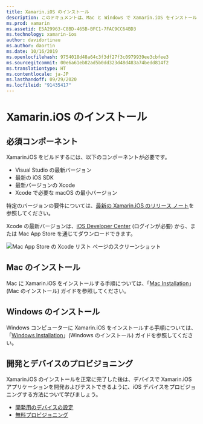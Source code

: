 ```yaml
---
title: Xamarin.iOS のインストール
description: このドキュメントは、Mac と Windows で Xamarin.iOS をインストールする方法とテストのためにデバイスをプロビジョニングする方法を記したガイドにリンクされています。
ms.prod: xamarin
ms.assetid: E5A29963-C8BD-465B-BFC1-7FAC9CC64BD3
ms.technology: xamarin-ios
author: davidortinau
ms.author: daortin
ms.date: 10/16/2019
ms.openlocfilehash: 9754018d48a64c3f3df27f3c0979939ee3cbfee3
ms.sourcegitcommit: 00e6a61eb82ad5b0dd323d48d483a74bedd814f2
ms.translationtype: HT
ms.contentlocale: ja-JP
ms.lasthandoff: 09/29/2020
ms.locfileid: "91435417"
---
```

# <a name="xamarinios-installation"></a>Xamarin.iOS のインストール

## <a name="required-components"></a>必須コンポーネント

Xamarin.iOS をビルドするには、以下のコンポーネントが必要です。

- Visual Studio の最新バージョン
- 最新の iOS SDK
- 最新バージョンの Xcode
- Xcode で必要な macOS の最小バージョン

特定のバージョンの要件については、[最新の Xamarin.iOS のリリース ノート](/xamarin/ios/release-notes/)を参照してください。

Xcode の最新バージョンは、[iOS Developer Center](https://developer.apple.com/devcenter/ios/index.action#downloads) (ログインが必要) から、または Mac App Store を通じてダウンロードできます。

![Mac App Store の Xcode リスト ページのスクリーンショット](images/xcode.png "Mac App Store の Xcode")

## <a name="mac-installation"></a>Mac のインストール

Mac に Xamarin.iOS をインストールする手順については、「[Mac Installation](/visualstudio/mac/installation)」(Mac のインストール) ガイドを参照してください。

## <a name="windows-installation"></a>Windows のインストール

Windows コンピューターに Xamarin.iOS をインストールする手順については、「[Windows Installation](~/ios/get-started/installation/windows/index.md)」(Windows のインストール) ガイドを参照してください。

## <a name="development-and-device-provisioning"></a>開発とデバイスのプロビジョニング

Xamarin.iOS のインストールを正常に完了した後は、デバイスで Xamarin.iOS アプリケーションを開発およびテストできるように、iOS デバイスをプロビジョニングする方法について学びましょう。

- [開発用のデバイスの設定](device-provisioning/index.md)
- [無料プロビジョニング](~/ios/get-started/installation/device-provisioning/free-provisioning.md)